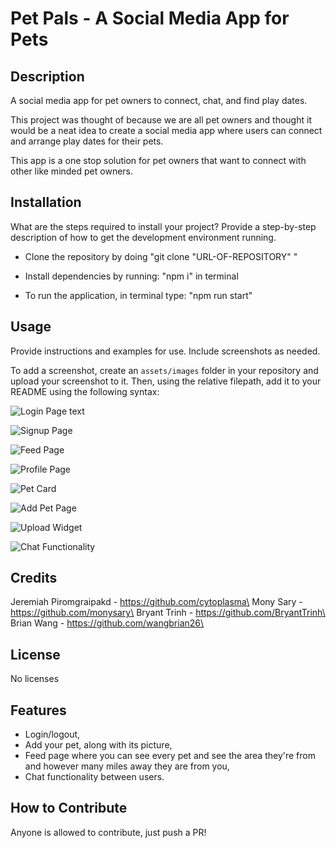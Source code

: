 # Pet Pals - A Social Media App for Pets

## Description

A social media app for pet owners to connect, chat, and find play dates.

This project was thought of because we are all pet owners and thought it would be a neat idea to create a social media app where users can connect and arrange play dates for their pets.

This app is a one stop solution for pet owners that want to connect with other like minded pet owners.

## Installation

What are the steps required to install your project? Provide a step-by-step description of how to get the development environment running.

- Clone the repository by doing "git clone "URL-OF-REPOSITORY" "

- Install dependencies by running: "npm i" in terminal

- To run the application, in terminal type: "npm run start"

## Usage

Provide instructions and examples for use. Include screenshots as needed.

To add a screenshot, create an `assets/images` folder in your repository and upload your screenshot to it. Then, using the relative filepath, add it to your README using the following syntax:

![Login Page text](/assets/images/login-page.png)

![Signup Page](/assets/images/signup.png)

![Feed Page](/assets/images/feed.png)

![Profile Page](/assets/images/profile.png)

![Pet Card](/assets/images/petcard.png)

![Add Pet Page](/assets/images/addpet.png)

![Upload Widget](/assets/images/uploadwidget.png)

![Chat Functionality](/assets/images/chatbox.png)


## Credits

Jeremiah Piromgraipakd - https://github.com/cytoplasma\
Mony Sary - https://github.com/monysary\
Bryant Trinh - https://github.com/BryantTrinh\
Brian Wang - https://github.com/wangbrian26\

## License

No licenses


## Features

- Login/logout,
- Add your pet, along with its picture,
- Feed page where you can see every pet and see the area they're from and however many miles away they are from you,
- Chat functionality between users.

## How to Contribute

Anyone is allowed to contribute, just push a PR!
